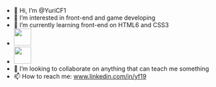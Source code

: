 - 👋 Hi, I’m @YuriCF1
- 👀 I’m interested in front-end and game developing 
- 🌱 I’m currently learning front-end on HTML6 and CSS3 
- <img src="https://cdn.jsdelivr.net/gh/devicons/devicon/icons/html5/html5-original-wordmark.svg" width="40" height="40"/>
- <img src="https://cdn.jsdelivr.net/gh/devicons/devicon/icons/css3/css3-original-wordmark.svg" width="40" height="40"/>
- 💞️ I’m looking to collaborate on anything that can teach me something
- 📫 How to reach me: www.linkedin.com/in/yf19

<!---
YuriCF1/YuriCF1 is a ✨ special ✨ repository because its `README.md` (this file) appears on your GitHub profile.
You can click the Preview link to take a look at your changes.
--->
